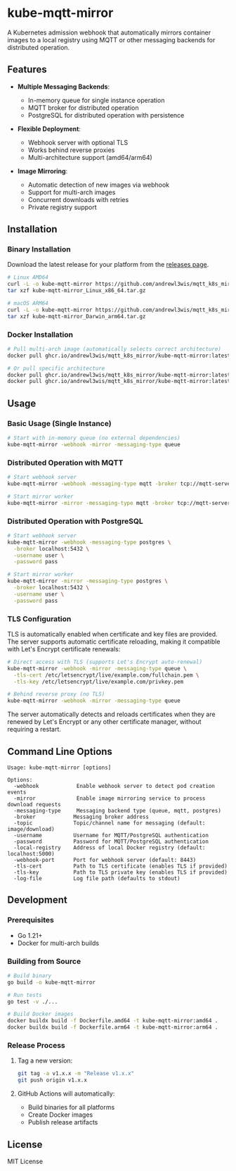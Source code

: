 # kube-mqtt-mirror

A Kubernetes admission webhook that automatically mirrors container images to a local registry using MQTT or other messaging backends for distributed operation.

## Features

- **Multiple Messaging Backends**:
  - In-memory queue for single instance operation
  - MQTT broker for distributed operation
  - PostgreSQL for distributed operation with persistence

- **Flexible Deployment**:
  - Webhook server with optional TLS
  - Works behind reverse proxies
  - Multi-architecture support (amd64/arm64)

- **Image Mirroring**:
  - Automatic detection of new images via webhook
  - Support for multi-arch images
  - Concurrent downloads with retries
  - Private registry support

## Installation

### Binary Installation

Download the latest release for your platform from the [releases page](https://github.com/andrewl3wis/mqtt_k8s_mirror/releases).

```bash
# Linux AMD64
curl -L -o kube-mqtt-mirror https://github.com/andrewl3wis/mqtt_k8s_mirror/releases/download/v1.0.0/kube-mqtt-mirror_Linux_x86_64.tar.gz
tar xzf kube-mqtt-mirror_Linux_x86_64.tar.gz

# macOS ARM64
curl -L -o kube-mqtt-mirror https://github.com/andrewl3wis/mqtt_k8s_mirror/releases/download/v1.0.0/kube-mqtt-mirror_Darwin_arm64.tar.gz
tar xzf kube-mqtt-mirror_Darwin_arm64.tar.gz
```

### Docker Installation

```bash
# Pull multi-arch image (automatically selects correct architecture)
docker pull ghcr.io/andrewl3wis/mqtt_k8s_mirror/kube-mqtt-mirror:latest

# Or pull specific architecture
docker pull ghcr.io/andrewl3wis/mqtt_k8s_mirror/kube-mqtt-mirror:latest-amd64
docker pull ghcr.io/andrewl3wis/mqtt_k8s_mirror/kube-mqtt-mirror:latest-arm64
```

## Usage

### Basic Usage (Single Instance)

```bash
# Start with in-memory queue (no external dependencies)
kube-mqtt-mirror -webhook -mirror -messaging-type queue
```

### Distributed Operation with MQTT

```bash
# Start webhook server
kube-mqtt-mirror -webhook -messaging-type mqtt -broker tcp://mqtt-server:1883

# Start mirror worker
kube-mqtt-mirror -mirror -messaging-type mqtt -broker tcp://mqtt-server:1883
```

### Distributed Operation with PostgreSQL

```bash
# Start webhook server
kube-mqtt-mirror -webhook -messaging-type postgres \
  -broker localhost:5432 \
  -username user \
  -password pass

# Start mirror worker
kube-mqtt-mirror -mirror -messaging-type postgres \
  -broker localhost:5432 \
  -username user \
  -password pass
```

### TLS Configuration

TLS is automatically enabled when certificate and key files are provided. The server supports automatic certificate reloading, making it compatible with Let's Encrypt certificate renewals:

```bash
# Direct access with TLS (supports Let's Encrypt auto-renewal)
kube-mqtt-mirror -webhook -mirror -messaging-type queue \
  -tls-cert /etc/letsencrypt/live/example.com/fullchain.pem \
  -tls-key /etc/letsencrypt/live/example.com/privkey.pem

# Behind reverse proxy (no TLS)
kube-mqtt-mirror -webhook -mirror -messaging-type queue
```

The server automatically detects and reloads certificates when they are renewed by Let's Encrypt or any other certificate manager, without requiring a restart.

## Command Line Options

```
Usage: kube-mqtt-mirror [options]

Options:
  -webhook            Enable webhook server to detect pod creation events
  -mirror             Enable image mirroring service to process download requests
  -messaging-type     Messaging backend type (queue, mqtt, postgres)
  -broker            Messaging broker address
  -topic             Topic/channel name for messaging (default: image/download)
  -username          Username for MQTT/PostgreSQL authentication
  -password          Password for MQTT/PostgreSQL authentication
  -local-registry    Address of local Docker registry (default: localhost:5000)
  -webhook-port      Port for webhook server (default: 8443)
  -tls-cert          Path to TLS certificate (enables TLS if provided)
  -tls-key           Path to TLS private key (enables TLS if provided)
  -log-file          Log file path (defaults to stdout)
```

## Development

### Prerequisites

- Go 1.21+
- Docker for multi-arch builds

### Building from Source

```bash
# Build binary
go build -o kube-mqtt-mirror

# Run tests
go test -v ./...

# Build Docker images
docker buildx build -f Dockerfile.amd64 -t kube-mqtt-mirror:amd64 .
docker buildx build -f Dockerfile.arm64 -t kube-mqtt-mirror:arm64 .
```

### Release Process

1. Tag a new version:
   ```bash
   git tag -a v1.x.x -m "Release v1.x.x"
   git push origin v1.x.x
   ```

2. GitHub Actions will automatically:
   - Build binaries for all platforms
   - Create Docker images
   - Publish release artifacts

## License

MIT License